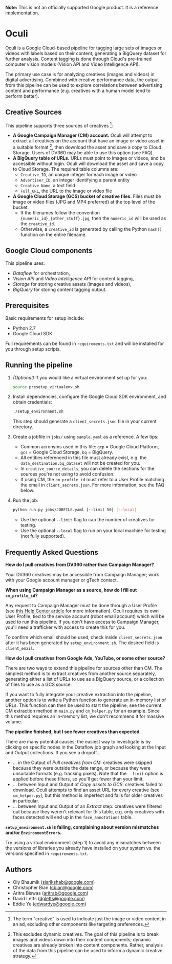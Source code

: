 **Note:** This is not an officially supported Google product. It is a reference
implementation.

# Oculi

Oculi is a Google Cloud-based pipeline for tagging large sets of images or
videos with labels based on their content, generating a BigQuery dataset for
further analysis. Content tagging is done through Cloud's pre-trained computer
vision models (Vision API and Video Intelligence API).

The primary use case is for analyzing creatives (images and videos) in digital
advertising. Combined with creative performance data, the output from this
pipeline can be used to explore correlations between advertising content and
performance (e.g. creatives with a human model tend to perform better).

## Creative Sources

This pipeline supports three sources of creatives [^1]:

*   **A Google Campaign Manager (CM) account.** Oculi will attempt to extract
    all creatives on the account that have an image or video asset in a suitable
    format [^2], then download the asset and save a copy to Cloud Storage. Users
    of DV360 may be able to use this option (see FAQ).
*   **A BigQuery table of URLs.** URLs must point to images or videos, and be
    accessible without login. Oculi will download the asset and save a copy to
    Cloud Storage. The required table columns are:
    *   `Creative_ID`, an unique integer for each image or video
    *   `Advertiser_ID`, an integer identifying a parent entity
    *   `Creative_Name`, a text field
    *   `Full_URL`, the URL to the image or video file
*   **A Google Cloud Storage (GCS) bucket of creative files.** Files must be
    image or video files (JPG and MP4 preferred) at the top level of the bucket.
    *   If the filenames follow the convention `{numeric_id}_{other_stuff}.jpg`,
        then the `numeric_id` will be used as the `creative_id`.
    *   Otherwise, a `creative_id` is generated by calling the Python `hash()`
        function on the entire filename.

[^1]: The term "creative" is used to indicate just the image or video content in
    an ad, excluding other components like targeting preferences.
[^2]: This excludes dynamic creatives. The goal of this pipeline is to break
    images and videos down into their content components; dynamic creatives
    are already broken into content components. Rather, analysis of the data
    from this pipeline can be used to inform a dynamic creative strategy.

## Google Cloud components

This pipeline uses:

*   *Dataflow* for orchestration,
*   *Vision API* and *Video Intelligence API* for content tagging,
*   *Storage* for storing creative assets (images and videos),
*   *BigQuery* for storing content tagging output.

## Prerequisites

Basic requirements for setup include:

*   Python 2.7
*   Google Cloud SDK

Full requirements can be found in `requirements.txt` and will be installed for
you through setup scripts.

## Running the pipeline

1.  *(Optional)* If you would like a virtual environment set up for you:

    ```bash
    source presetup_virtualenv.sh
    ```

2.  Install dependencies, configure the Google Cloud SDK environment, and obtain
    credentials:

    ```bash
    ./setup_environment.sh
    ```

    This step should generate a `client_secrets.json` file in your current
    directory.

3.  Create a jobfile in `jobs/` using `sample.yaml` as a reference. A few tips:

    *   Common acronyms used in this file: `gcp` = Google Cloud Platform,
        `gcs` = Google Cloud Storage, `bq` = BigQuery.
    *   All entities referenced in this file must already exist, e.g. the
        `data_destination.bq_dataset` will not be created for you.
    *   In `creative_source_details`, you can delete the sections for the
        sources you're not using to avoid confusion.
    *   If using CM, the `cm_profile_id` must refer to a User Profile matching
        the email in `client_secrets.json`. For more information, see the FAQ
        below.

4.  Run the job:

    ```bash
    python run.py jobs/JOBFILE.yaml [--limit 50] [--local]
    ```

    *   Use the optional `--limit` flag to cap the number of creatives for
        testing.
    *   Use the optional `--local` flag to run on your local machine for testing
        (not fully supported).

## Frequently Asked Questions

**How do I pull creatives from DV360 rather than Campaign Manager?**

Your DV360 creatives may be accessible from Campaign Manager; work with your
Google account manager or gTech contact.

**When using Campaign Manager as a source, how do I fill out `cm_profile_id`?**

Any request to Campaign Manager must be done through a User Profile (see
[this Help Center article](https://support.google.com/dcm/answer/6098287?hl=en)
for more information). Oculi requires its own User Profile, tied to the service
account (robot email account) which will be used to run this pipeline. If you
don't have access to Campaign Manager, you'll need a trafficker with access to
create this for you.

To confirm which email should be used, check inside `client_secrets.json` after
it has been generated by `setup_environment.sh`. The desired field is
`client_email`.

**How do I pull creatives from Google Ads, YouTube, or some other source?**

There are two ways to extend this pipeline for sources other than CM. The
simplest method is to extract creatives from another source separately,
generating either a list of URLs to use as a BigQuery source, or a collection of
files to use as a GCS source.

If you want to fully integrate your creative extraction into the pipeline,
another option is to write a Python function to generate an in-memory list of
URLs. This function can then be used to start the pipeline; see the current CM
extraction method in `main.py` and `cm_helper.py` for an example. Since this
method requires an in-memory list, we don't recommend it for massive volume.

**The pipeline finished, but I see fewer creatives than expected.**

There are many potential causes; the easiest way to investigate is by clicking
on specific nodes in the Dataflow job graph and looking at the Input and Output
collections. If you see a dropoff...

*   ... in the Output of *Pull creatives from CM*: creatives were skipped
    because they were outside the date range, or because they were unsuitable
    formats (e.g. tracking pixels). Note that the `--limit` option is applied
    before these filters, so you'll get fewer than your limit.
*   ... between Input and Output of *Copy assets to GCS*: creatives failed to
    download. Oculi attempts to find an asset URL for every creative (see
    `cm_helper.py`), but this method is imperfect and fails for older creatives
    in particular.
*   ... between Input and Output of an *Extract* step: creatives were filtered
    out because they weren't relevant for this table, e.g. only creatives with
    faces detected will end up in the `face_annotations` table.
    
**`setup_environment.sh` is failing, complaining about version mismatches
and/or `EnvironmentError`s.**

Try using a virtual environment (step 1) to avoid any mismatches between the
versions of libraries you already have installed on your system vs. the
versions specified in `requirements.txt`.

## Authors

*   Oly Bhaumik (sisrikshab@google.com)
*   Christopher Bian (cbian@google.com)
*   Aritra Biswas (aritrab@google.com)
*   David Letts (dgletts@google.com)
*   Eddie Ye (edwardye@google.com)
